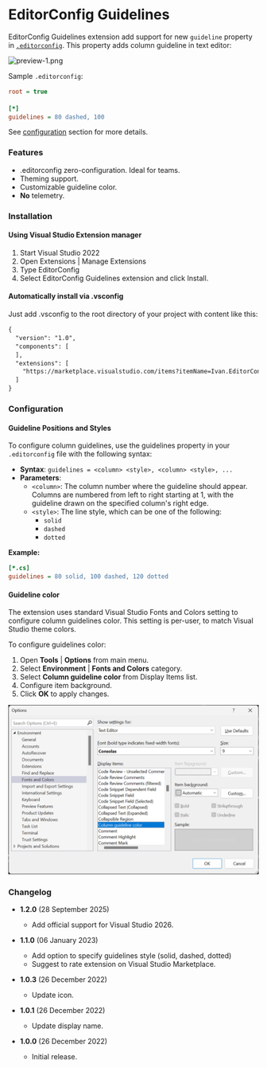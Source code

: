 # EditorConfig Guidelines

EditorConfig Guidelines extension add support for new `guideline` property
in [`.editorconfig`](https://editorconfig.org/). This property adds column
guideline in text editor:

![preview-1.png](art/preview-1.png)


Sample `.editorconfig`:
```ini
root = true

[*]
guidelines = 80 dashed, 100
```

See [configuration](#configuration) section for more details.

### Features
- .editorconfig zero-configuration. Ideal for teams.
- Theming support.
- Customizable guideline color.
- **No** telemetry.

### Installation

#### Using Visual Studio Extension manager
1. Start Visual Studio 2022
2. Open Extensions | Manage Extensions
3. Type EditorConfig
4. Select EditorConfig Guidelines extension and click Install.

#### Automatically install via .vsconfig

Just add .vsconfig to the root directory of your project with content like this:
```xml
{
  "version": "1.0",
  "components": [
  ],
  "extensions": [
    "https://marketplace.visualstudio.com/items?itemName=Ivan.EditorConfigGuidelines",
  ]
}
```

### Configuration

#### Guideline Positions and Styles

To configure column guidelines, use the guidelines property in your `.editorconfig` file with the following syntax:

- **Syntax**: `guidelines = <column> <style>, <column> <style>, ...`
- **Parameters**:
  - `<column>`: The column number where the guideline should appear. Columns
    are numbered from left to right starting at 1, with the guideline drawn
    on the specified column's right edge.
  - `<style>`: The line style, which can be one of the following:
    - `solid`
    - `dashed`
    - `dotted`

**Example:**
```ini
[*.cs]
guidelines = 80 solid, 100 dashed, 120 dotted
```

#### Guideline color

The extension uses standard Visual Studio Fonts and Colors setting to configure
column guidelines color. This setting is per-user, to match Visual Studio theme colors.

To configure guidelines color:
1. Open **Tools** | **Options** from main menu.
2. Select **Environment** | **Fonts and Colors** category.
3. Select **Column guideline color** from Display Items list.
4. Configure item background.
5. Click **OK** to apply changes.

<img src="art/options-1.png" alt="Options" width="527px" />

### Changelog

* **1.2.0** (28 September 2025)
  * Add official support for Visual Studio 2026.

* **1.1.0** (06 January 2023)
  * Add option to specify guidelines style (solid, dashed, dotted)
  * Suggest to rate extension on Visual Studio Marketplace.

* **1.0.3** (26 December 2022)
  * Update icon.

* **1.0.1** (26 December 2022)
  * Update display name.

* **1.0.0** (26 December 2022)
  * Initial release.
